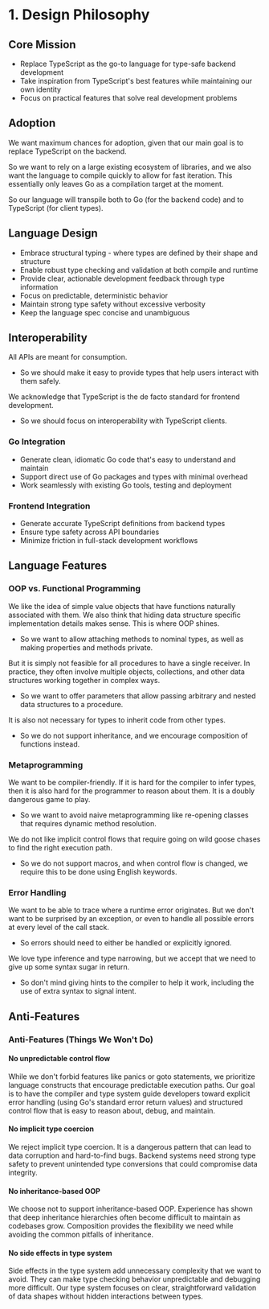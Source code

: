 # 1. Design Philosophy

## Core Mission

- Replace TypeScript as the go-to language for type-safe backend development
- Take inspiration from TypeScript's best features while maintaining our own identity
- Focus on practical features that solve real development problems

## Adoption

We want maximum chances for adoption, given that our main goal is to replace TypeScript on the backend.

So we want to rely on a large existing ecosystem of libraries, and we also want the language to compile quickly to allow for fast iteration. This essentially only leaves Go as a compilation target at the moment.

So our language will transpile both to Go (for the backend code) and to TypeScript (for client types).

## Language Design

- Embrace structural typing - where types are defined by their shape and structure
- Enable robust type checking and validation at both compile and runtime
- Provide clear, actionable development feedback through type information
- Focus on predictable, deterministic behavior
- Maintain strong type safety without excessive verbosity
- Keep the language spec concise and unambiguous

## Interoperability

All APIs are meant for consumption.

- So we should make it easy to provide types that help users interact with them safely.

We acknowledge that TypeScript is the de facto standard for frontend development.

- So we should focus on interoperability with TypeScript clients.

### Go Integration

- Generate clean, idiomatic Go code that's easy to understand and maintain
- Support direct use of Go packages and types with minimal overhead
- Work seamlessly with existing Go tools, testing and deployment

### Frontend Integration

- Generate accurate TypeScript definitions from backend types
- Ensure type safety across API boundaries
- Minimize friction in full-stack development workflows

## Language Features

### OOP vs. Functional Programming

We like the idea of simple value objects that have functions naturally associated with them. We also think that hiding data structure specific implementation details makes sense. This is where OOP shines.

- So we want to allow attaching methods to nominal types, as well as making properties and methods private.

But it is simply not feasible for all procedures to have a single receiver. In practice, they often involve multiple objects, collections, and other data structures working together in complex ways.

- So we want to offer parameters that allow passing arbitrary and nested data structures to a procedure.

It is also not necessary for types to inherit code from other types.

- So we do not support inheritance, and we encourage composition of functions instead.

### Metaprogramming

We want to be compiler-friendly. If it is hard for the compiler to infer types, then it is also hard for the programmer to reason about them. It is a doubly dangerous game to play.

- So we want to avoid naive metaprogramming like re-opening classes that requires dynamic method resolution.

We do not like implicit control flows that require going on wild goose chases to find the right execution path.

- So we do not support macros, and when control flow is changed, we require this to be done using English keywords.

### Error Handling

We want to be able to trace where a runtime error originates. But we don't want to be surprised by an exception, or even to handle all possible errors at every level of the call stack.

- So errors should need to either be handled or explicitly ignored.

We love type inference and type narrowing, but we accept that we need to give up some syntax sugar in return.

- So don't mind giving hints to the compiler to help it work, including the use of extra syntax to signal intent.

## Anti-Features

### Anti-Features (Things We Won't Do)

#### No unpredictable control flow

While we don't forbid features like panics or goto statements, we prioritize language constructs that encourage predictable execution paths. Our goal is to have the compiler and type system guide developers toward explicit error handling (using Go's standard error return values) and structured control flow that is easy to reason about, debug, and maintain.

#### No implicit type coercion

We reject implicit type coercion. It is a dangerous pattern that can lead to data corruption and hard-to-find bugs. Backend systems need strong type safety to prevent unintended type conversions that could compromise data integrity.

#### No inheritance-based OOP

We choose not to support inheritance-based OOP. Experience has shown that deep inheritance hierarchies often become difficult to maintain as codebases grow. Composition provides the flexibility we need while avoiding the common pitfalls of inheritance.

#### No side effects in type system

Side effects in the type system add unnecessary complexity that we want to avoid. They can make type checking behavior unpredictable and debugging more difficult. Our type system focuses on clear, straightforward validation of data shapes without hidden interactions between types.
